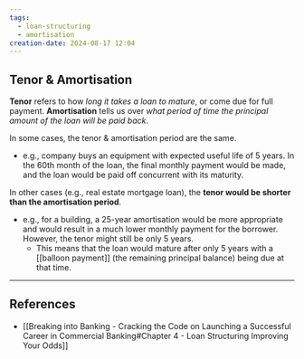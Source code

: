 ```yaml
---
tags:
  - loan-structuring
  - amortisation
creation-date: 2024-08-17 12:04
---
```

## Tenor & Amortisation

**Tenor** refers to how *long it takes a loan to mature*, or come due for full payment.
**Amortisation** tells us over *what period of time the principal amount of the loan will be paid back*.

In some cases, the tenor & amortisation period are the same.
- e.g., company buys an equipment with expected useful life of 5 years. In the 60th month of the loan, the final monthly payment would be made, and the loan would be paid off concurrent with its maturity.

In other cases (e.g., real estate mortgage loan), the **tenor would be shorter than the amortisation period**.
- e.g., for a building, a 25-year amortisation would be more appropriate and would result in a much lower monthly payment for the borrower. However, the tenor might still be only 5 years. 
	- This means that the loan would mature after only 5 years with a [[balloon payment]] (the remaining principal balance) being due at that time.


---
## References

- [[Breaking into Banking - Cracking the Code on Launching a Successful Career in Commercial Banking#Chapter 4 - Loan Structuring Improving Your Odds]]